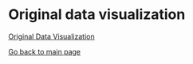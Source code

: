 # Original data visualization

[Original Data Visualization](<originviz.jpg>)

<div class="flourish-embed flourish-chart" data-src="visualisation/5346352"><script src="https://public.flourish.studio/resources/embed.js"></script></div>

[Go back to main page](<https://iriswzi.github.io/wanzhiz-portfolio/>)
